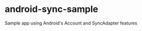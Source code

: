 android-sync-sample
===================

Sample app using Android's Account and SyncAdapter features
